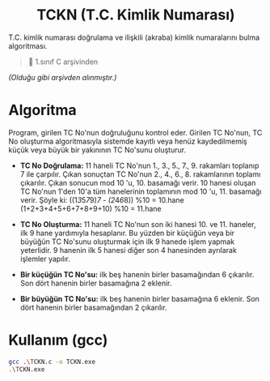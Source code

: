 <h1 align="center">TCKN (T.C. Kimlik Numarası)</h1>
T.C. kimlik numarası doğrulama ve ilişkili (akraba) kimlik numaralarını bulma algoritması.

> :beginner: 1.sınıf C arşivinden

*(Olduğu gibi arşivden alınmıştır.)*

# Algoritma
Program, girilen TC No'nun doğruluğunu kontrol eder.
Girilen TC No'nun, TC No oluşturma algoritmasıyla sistemde kayıtlı veya henüz kaydedilmemiş küçük veya büyük bir yakınının TC No'sunu oluşturur.

- **TC No Doğrulama:**	11 haneli TC No'nun 1., 3., 5., 7., 9. rakamları toplanıp 7 ile çarpılır.
					Çıkan sonuçtan TC No'nun 2., 4., 6., 8. rakamlarının toplamı çıkarılır.
					Çıkan sonucun mod 10 'u, 10. basamağı verir.
					10 hanesi oluşan TC No'nun 1'den 10'a tüm hanelerinin toplamının mod 10 'u, 11. basamağı verir.
					Şöyle ki:	((1*3*5*7*9)*7 - (2*4*6*8)) %10 = 10.hane
								(1+2+3+4+5+6+7+8+9+10) %10 = 11.hane

- **TC No Oluşturma:**	11 haneli TC No'nun son iki hanesi 10. ve 11. haneler, ilk 9 hane yardımıyla hesaplanır.
					Bu yüzden bir küçüğün veya bir büyüğün TC No'sunu oluşturmak için ilk 9 hanede işlem yapmak yeterlidir.
					9 hanenin ilk 5 hanesi diğer son 4 hanesinden ayrılarak işlemler yapılır.

- **Bir küçüğün TC No'su:**	ilk beş hanenin birler basamağından 6 çıkarılır.
						Son dört hanenin birler basamağına 2 eklenir.

- **Bir büyüğün TC No'su:**	ilk beş hanenin birler basamağına 6 eklenir.
						Son dört hanenin birler basamağından 2 çıkarılır.


# Kullanım (gcc)
```sh
gcc .\TCKN.c -o TCKN.exe
.\TCKN.exe
```
